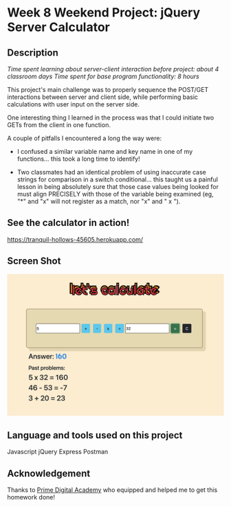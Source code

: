 # Week 8 Weekend Project: jQuery Server Calculator


## Description

_Time spent learning about server-client interaction before project: about 4 classroom days_
_Time spent for base program functionality: 8 hours_

This project's main challenge was to properly sequence the POST/GET interactions between server and client side, while performing basic calculations with user input on the server side.

One interesting thing I learned in the process was that I could initiate two GETs from the client in one function.

A couple of pitfalls I encountered a long the way were: 

- I confused a similar variable name and key name in one of my functions... this took a long time to identify!

- Two classmates had an identical problem of using inaccurate case strings for comparison in a switch conditional... this taught us a painful lesson in being absolutely sure that those case values being looked for must align PRECISELY with those of the variable being examined (eg, "*" and "x" will not register as a match, nor "x" and " x ").

## See the calculator in action!

https://tranquil-hollows-45605.herokuapp.com/

## Screen Shot

![Screenshot](server/public/screenshot.png?raw=true "Calculator screenshot")


## Language and tools used on this project

Javascript
jQuery
Express
Postman


## Acknowledgement
Thanks to [Prime Digital Academy](www.primeacademy.io) who equipped and helped me to get this homework done!
